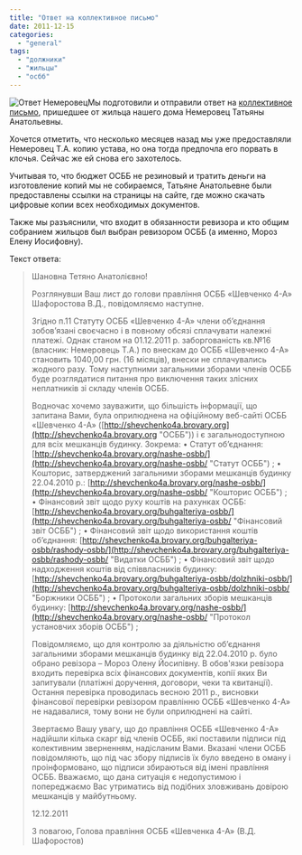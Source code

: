 ```yaml
---
title: "Ответ на коллективное письмо"
date: 2011-12-15
categories: 
  - "general"
tags: 
  - "должники"
  - "жильцы"
  - "осбб"
---
```


![](http://shevchenko4a.brovary.org/wp-content/uploads/2011/12/otvet-nemerovets.jpg "Ответ Немеровец")Мы подготовили и отправили ответ на [коллективное письмо](http://shevchenko4a.brovary.org/nam-pishet-advokat-nemerovets-tatyana-anatolevna/ "Нам пишет адвокат Немеровец Татьяна Анатольевна"), пришедшее от жильца нашего дома Немеровец Татьяны Анатольевны.

Хочется отметить, что несколько месяцев назад мы уже предоставляли Немеровец Т.А. копию устава, но она тогда предпочла его порвать в клочья. Сейчас же ей снова его захотелось.

Учитывая то, что бюджет ОСББ не резиновый и тратить деньги на изготовление копий мы не собираемся, Татьяне Анатольевне были предоставлены ссылки на страницы на сайте, где можно скачать цифровые копии всех необходимых документов.

Также мы разъяснили, что входит в обязанности ревизора и кто общим собранием жильцов был выбран ревизором ОСББ (а именно, Мороз Елену Иосифовну). <!--more-->

Текст ответа:

> Шановна Тетяно Анатолієвно!
> 
> Розглянувши Ваш лист до голови правління ОСББ «Шевченко 4-А» Шафоростова В.Д., повідомляємо наступне.
> 
> Згідно п.11 Статуту ОСББ «Шевченко 4-А» члени об’єднання зобов’язані своєчасно і в повному обсязі сплачувати належні платежі. Однак станом на 01.12.2011 р. заборгованість кв.№16 (власник: Немеровець Т.А.) по внескам до ОСББ «Шевченко 4-А» становить 1040,00 грн. (16 місяців), внески не сплачувались жодного разу. Тому наступними загальними зборами членів ОСББ буде розглядатися питання про виключення таких злісних неплатників зі складу членів ОСББ.
> 
> Водночас хочемо зауважити, що більшість інформації, що запитана Вами, була оприлюднена на офіційному веб-сайті ОСББ «Шевченко 4-А» ([http://shevchenko4a.brovary.org](http://shevchenko4a.brovary.org "ОСББ")) і є загальнодоступною для всіх мешканців будинку. Зокрема: • Статут об’єднання: [http://shevchenko4a.brovary.org/nashe-osbb/](http://shevchenko4a.brovary.org/nashe-osbb/ "Статут ОСББ") ; • Кошторис, затверджений загальними зборами мешканців будинку 22.04.2010 р.: [http://shevchenko4a.brovary.org/nashe-osbb/](http://shevchenko4a.brovary.org/nashe-osbb/ "Кошторис ОСББ") ; • Фінансовий звіт щодо руху коштів на рахунках ОСББ: [http://shevchenko4a.brovary.org/buhgalteriya-osbb/](http://shevchenko4a.brovary.org/buhgalteriya-osbb/ "Фінансовий звіт ОСББ") ; • Фінансовий звіт щодо використання коштів об’єднання: [http://shevchenko4a.brovary.org/buhgalteriya-osbb/rashody-osbb/](http://shevchenko4a.brovary.org/buhgalteriya-osbb/rashody-osbb/ "Видатки ОСББ") ; • Фінансовий звіт щодо надходження коштів від співвласників будинку: [http://shevchenko4a.brovary.org/buhgalteriya-osbb/dolzhniki-osbb/](http://shevchenko4a.brovary.org/buhgalteriya-osbb/dolzhniki-osbb/ "Боржники ОСББ") ; • Протоколи загальних зборів мешканців будинку: [http://shevchenko4a.brovary.org/nashe-osbb/](http://shevchenko4a.brovary.org/nashe-osbb/ "Протокол установчих зборів ОСББ") ;
> 
> Повідомляємо, що для контролю за діяльністю об’єднання загальними зборами мешканців будинку від 22.04.2010 р. було обрано ревізора – Мороз Олену Йосипівну. В обов'язки ревізора входить перевірка всіх фінансових документів, копії яких Ви запитували (платіжні доручення, договори, чеки та квитанції). Остання перевірка проводилась весною 2011 р., висновки фінансової перевірки ревізором правлінню ОСББ «Шевченко 4-А» не надавалися, тому вони не були оприлюднені на сайті.
> 
> Звертаємо Вашу увагу, що до правління ОСББ «Шевченко 4-А» надійшли кілька скарг від членів ОСББ, які поставили підписи під колективним зверненням, надісланим Вами. Вказані члени ОСББ повідомляють, що під час збору підписів їх було введено в оману і проінформовано, що підписи збираються від імені правління ОСББ. Вважаємо, що дана ситуація є недопустимою і попереджаємо Вас утриматись від подібних зловживань довірою мешканців у майбутньому.
> 
> 12.12.2011
> 
> З повагою, Голова правління ОСББ «Шевченка 4-А» (В.Д. Шафоростов)
